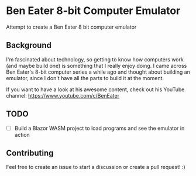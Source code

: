 # Ben Eater 8-bit Computer Emulator
Attempt to create a Ben Eater 8 bit computer emulator

## Background
I'm fascinated about technology, so getting to know how computers work (and maybe build one) is something that I really enjoy doing.
I came across Ben Eater's 8-bit computer series a while ago and thought about building an emulator, since I don't have all the parts to build it at the moment.

If you want to have a look at his awesome content, check out his YouTube channel: https://www.youtube.com/c/BenEater

## TODO
- [ ] Build a Blazor WASM project to load programs and see the emulator in action

## Contributing
Feel free to create an issue to start a discussion or create a pull request! :)
